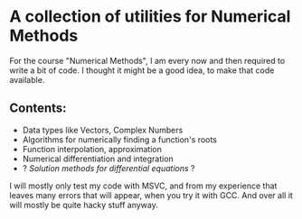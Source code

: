 A collection of utilities for Numerical Methods
=======================================

For the course "Numerical Methods", I am every now and then required to write a bit of code. I thought it might be a good idea, to make that code available.

Contents:
------
* Data types like Vectors, Complex Numbers
* Algorithms for numerically finding a function's roots
* Function interpolation, approximation
* Numerical differentiation and integration
* ? *Solution methods for differential equations* ?

I will mostly only test my code with MSVC, and from my experience that leaves many errors that will appear, when you try it with GCC. And over all it will mostly be quite hacky stuff anyway.

